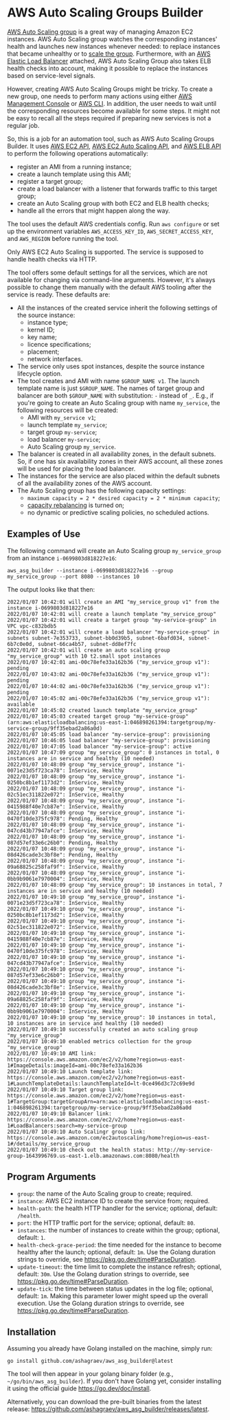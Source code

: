# AWS Auto Scaling Groups Builder

[AWS Auto Scaling group](https://docs.aws.amazon.com/autoscaling/ec2/userguide/AutoScalingGroup.html) is a great way of
managing Amazon EC2 instances. AWS Auto Scaling group watches the corresponding instances' health and launches new
instances whenever needed: to replace instances that became unhealthy or to [scale the group](
https://docs.aws.amazon.com/autoscaling/ec2/userguide/scaling_plan.html). Furthermore, with an [AWS Elastic Load
Balancer](https://docs.aws.amazon.com/autoscaling/ec2/userguide/attach-load-balancer-asg.html) attached, AWS Auto
Scaling Group also takes ELB health checks into account, making it possible to replace the instances based on
service-level signals.

However, creating AWS Auto Scaling Groups might be tricky. To create a new group, one needs to perform many
actions using either [AWS Management Console](
https://docs.aws.amazon.com/awsconsolehelpdocs/latest/gsg/learn-whats-new.html) or [AWS CLI](
https://docs.aws.amazon.com/cli/latest/userguide/). In addition, the user needs to wait until the corresponding
resources become available for some steps. It might not be easy to recall all the steps required if preparing new
services is not a regular job.

So, this is a job for an automation tool, such as AWS Auto Scaling Groups Builder. It uses [AWS EC2 API](
https://docs.aws.amazon.com/AWSEC2/latest/APIReference/Welcome.html), [AWS EC2 Auto Scaling API](
https://docs.aws.amazon.com/autoscaling/ec2/APIReference/Welcome.html), and [AWS ELB API](
https://docs.aws.amazon.com/elasticloadbalancing/latest/APIReference/Welcome.html) to perform the following operations
automatically:
- register an AMI from a running instance;
- create a launch template using this AMI;
- register a target group;
- create a load balancer with a listener that forwards traffic to this target group;
- create an Auto Scaling group with both EC2 and ELB health checks;
- handle all the errors that might happen along the way.

The tool uses the default AWS credentials config. Run `aws configure` or set up the environment variables
`AWS_ACCESS_KEY_ID`, `AWS_SECRET_ACCESS_KEY`, and `AWS_REGION` before running the tool.

Only AWS EC2 Auto Scaling is supported. The service is supposed to handle health checks via HTTP.

The tool offers some default settings for all the services, which are not available for changing via command-line
arguments. However, it's always possible to change them manually with the default AWS tooling after the service is
ready. These defaults are:
- All the instances of the created service inherit the following settings of the source instance:
    - instance type;
    - kernel ID;
    - key name;
    - licence specifications;
    - placement;
    - network interfaces.
- The service only uses spot instances, despite the source instance lifecycle option.
- The tool creates and AMI with name `$GROUP_NAME v1`. The launch template name is just `$GROUP_NAME`. The names of 
target group and balancer are both `$GROUP_NAME` with substitution: `-` instead of `_`. E.g., if you're going to create
an Auto Scaling group with name `my_service`, the following resources will be created:
    - AMI with `my_service v1`;
    - launch template `my_service`;
    - target group `my-service`;
    - load balancer `my-service`;
    - Auto Scaling group `my_service`.
- The balancer is created in all availability zones, in the default subnets. So, if one has six availability zones in
their AWS account, all these zones will be used for placing the load balancer.
- The instances for the service are also placed within the default subnets of all the availability zones of the AWS
account.
- The Auto Scaling group has the following capacity settings:
    - `maximum capacity = 2 * desired capacity = 2 * minimum capacity`;
    - [capacity rebalancing](
https://docs.aws.amazon.com/autoscaling/ec2/userguide/ec2-auto-scaling-capacity-rebalancing.html) is turned on;
    - no dynamic or predictive scaling policies, no scheduled actions. 

## Examples of Use

The following command will create an Auto Scaling group `my_service_group` from an instance `i-0699803d818227e16`:

`aws_asg_builder --instance i-0699803d818227e16 --group my_service_group --port 8080 --instances 10`

The output looks like that then:

```
2022/01/07 10:42:01 will create an AMI "my_service_group v1" from the instance i-0699803d818227e16
2022/01/07 10:42:01 will create a launch template "my_service_group"
2022/01/07 10:42:01 will create a target group "my-service-group" in VPC vpc-c832bdb5
2022/01/07 10:42:01 will create a load balancer "my-service-group" in subnets subnet-7e353733, subnet-bb0d39b5, subnet-6bafd034, subnet-6b7c0e0d, subnet-66ca4b57, subnet-dd8ef7fc
2022/01/07 10:42:01 will create an auto scaling group "my_service_group" with 10 t2.small spot instances
2022/01/07 10:42:01 ami-00c78efe33a162b36 ("my_service_group v1"): pending
2022/01/07 10:43:02 ami-00c78efe33a162b36 ("my_service_group v1"): pending
2022/01/07 10:44:02 ami-00c78efe33a162b36 ("my_service_group v1"): pending
2022/01/07 10:45:02 ami-00c78efe33a162b36 ("my_service_group v1"): available
2022/01/07 10:45:02 created launch template "my_service_group"
2022/01/07 10:45:03 created target group "my-service-group" (arn:aws:elasticloadbalancing:us-east-1:046898261394:targetgroup/my-service-group/9ff35ebad2a86a0d)
2022/01/07 10:45:05 load balancer "my-service-group": provisioning
2022/01/07 10:46:05 load balancer "my-service-group": provisioning
2022/01/07 10:47:05 load balancer "my-service-group": active
2022/01/07 10:47:09 group "my_service_group": 0 instances in total, 0 instances are in service and healthy (10 needed)
2022/01/07 10:48:09 group "my_service_group", instance "i-0071e23d5f723ca78": InService, Healthy
2022/01/07 10:48:09 group "my_service_group", instance "i-0250bc8b1ef1173d2": InService, Healthy
2022/01/07 10:48:09 group "my_service_group", instance "i-02c51ec311822e072": InService, Healthy
2022/01/07 10:48:09 group "my_service_group", instance "i-0415988f40e7cb87e": InService, Healthy
2022/01/07 10:48:09 group "my_service_group", instance "i-0470f10de375fc978": Pending, Healthy
2022/01/07 10:48:09 group "my_service_group", instance "i-047cd43b77947afce": InService, Healthy
2022/01/07 10:48:09 group "my_service_group", instance "i-087d57ef33e6c26b0": Pending, Healthy
2022/01/07 10:48:09 group "my_service_group", instance "i-08d426cade3c3bf8e": Pending, Healthy
2022/01/07 10:48:09 group "my_service_group", instance "i-09a68825c258faf9f": InService, Healthy
2022/01/07 10:48:09 group "my_service_group", instance "i-0bb9b9061e7970004": InService, Healthy
2022/01/07 10:48:09 group "my_service_group": 10 instances in total, 7 instances are in service and healthy (10 needed)
2022/01/07 10:49:10 group "my_service_group", instance "i-0071e23d5f723ca78": InService, Healthy
2022/01/07 10:49:10 group "my_service_group", instance "i-0250bc8b1ef1173d2": InService, Healthy
2022/01/07 10:49:10 group "my_service_group", instance "i-02c51ec311822e072": InService, Healthy
2022/01/07 10:49:10 group "my_service_group", instance "i-0415988f40e7cb87e": InService, Healthy
2022/01/07 10:49:10 group "my_service_group", instance "i-0470f10de375fc978": InService, Healthy
2022/01/07 10:49:10 group "my_service_group", instance "i-047cd43b77947afce": InService, Healthy
2022/01/07 10:49:10 group "my_service_group", instance "i-087d57ef33e6c26b0": InService, Healthy
2022/01/07 10:49:10 group "my_service_group", instance "i-08d426cade3c3bf8e": InService, Healthy
2022/01/07 10:49:10 group "my_service_group", instance "i-09a68825c258faf9f": InService, Healthy
2022/01/07 10:49:10 group "my_service_group", instance "i-0bb9b9061e7970004": InService, Healthy
2022/01/07 10:49:10 group "my_service_group": 10 instances in total, 10 instances are in service and healthy (10 needed)
2022/01/07 10:49:10 successfully created an auto scaling group "my_service_group"
2022/01/07 10:49:10 enabled metrics collection for the group "my_service_group"
2022/01/07 10:49:10 AMI link: https://console.aws.amazon.com/ec2/v2/home?region=us-east-1#ImageDetails:imageId=ami-00c78efe33a162b36
2022/01/07 10:49:10 Launch template link: https://console.aws.amazon.com/ec2/v2/home?region=us-east-1#LaunchTemplateDetails:launchTemplateId=lt-0ce496d3c72c69e9d
2022/01/07 10:49:10 Target group link: https://console.aws.amazon.com/ec2/v2/home?region=us-east-1#TargetGroup:targetGroupArn=arn:aws:elasticloadbalancing:us-east-1:046898261394:targetgroup/my-service-group/9ff35ebad2a86a0d
2022/01/07 10:49:10 Balancer link: https://console.aws.amazon.com/ec2/v2/home?region=us-east-1#LoadBalancers:search=my-service-group
2022/01/07 10:49:10 Auto Scalingr group link: https://console.aws.amazon.com/ec2autoscaling/home?region=us-east-1#/details/my_service_group
2022/01/07 10:49:10 check out the health status: http://my-service-group-1643996769.us-east-1.elb.amazonaws.com:8080/health
```

## Program Arguments

- `group`: the name of the Auto Scaling group to create; required.
- `instance`: AWS EC2 instance ID to create the service from; required.
- `health-path`: the health HTTP handler for the service; optional, default: `/health`.
- `port`: the HTTP traffic port for the service; optional, default: `80`.
- `instances`: the number of instances to create within the group; optional, default: `1`.
- `health-check-grace-period`: the time needed for the instance to become healthy after the launch; optional, default: `1m`. Use the Golang duration strings to override, see https://pkg.go.dev/time#ParseDuration. 
- `update-timeout`: the time limit to complete the instance refresh; optional, default: `30m`. Use the Golang duration strings to override, see https://pkg.go.dev/time#ParseDuration.
- `update-tick`: the time between status updates in the log file; optional, default: `1m`. Making this parameter lower might speed up the overall execution. Use the Golang duration strings to override, see https://pkg.go.dev/time#ParseDuration.

## Installation

Assuming you already have Golang installed on the machine, simply run:

```
go install github.com/ashagraev/aws_asg_builder@latest
```

The tool will then appear in your golang binary folder (e.g., `~/go/bin/aws_asg_builder`). If you don't have Golang yet,
consider installing it using the official guide https://go.dev/doc/install.

Alternatively, you can download the pre-built binaries from the latest release:
https://github.com/ashagraev/aws_asg_builder/releases/latest.
